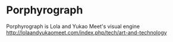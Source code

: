 # Porphyrograph
Porphyrograph is Lola and Yukao Meet's visual engine http://lolaandyukaomeet.com/index.php/tech/art-and-technology

